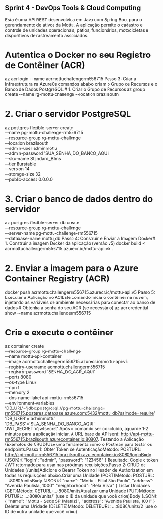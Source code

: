 ## Sprint 4 - DevOps Tools & Cloud Computing 
Esta é uma API REST desenvolvida em Java com Spring Boot para o gerenciamento de ativos da Mottu. 
A aplicação permite o cadastro e controle de unidades operacionais, pátios, funcionários, motocicletas e dispositivos de rastreamento associados. 

# Autentica o Docker no seu Registro de Contêiner (ACR)
az acr login --name acrmottuchallengerm556715
Passo 3: Criar a Infraestrutura na AzureOs comandos abaixo criam o Grupo de Recursos e o Banco de Dados PostgreSQL.# 1. Criar o Grupo de Recursos
az group create --name rg-mottu-challenge --location brazilsouth

# 2. Criar o servidor PostgreSQL
az postgres flexible-server create \
  --name pg-mottu-challenge-rm556715 \
  --resource-group rg-mottu-challenge \
  --location brazilsouth \
  --admin-user adminmottu \
  --admin-password 'SUA_SENHA_DO_BANCO_AQUI' \
  --sku-name Standard_B1ms \
  --tier Burstable \
  --version 14 \
  --storage-size 32 \
  --public-access 0.0.0.0

# 3. Criar o banco de dados dentro do servidor
az postgres flexible-server db create \
  --resource-group rg-mottu-challenge \
  --server-name pg-mottu-challenge-rm556715 \
  --database-name mottu_db
Passo 4: Construir e Enviar a Imagem Docker# 1. Construir a imagem Docker da aplicação (versão v5)
docker build -t acrmottuchallengerm556715.azurecr.io/mottu-api:v5 .

# 2. Enviar a imagem para o Azure Container Registry (ACR)
docker push acrmottuchallengerm556715.azurecr.io/mottu-api:v5
Passo 5: Executar a Aplicação no ACIEste comando inicia o contêiner na nuvem, injetando as variáveis de ambiente necessárias para conectar ao banco de dados.# Obtenha a senha do seu ACR (se necessário)
az acr credential show --name acrmottuchallengerm556715

# Crie e execute o contêiner
az container create \
  --resource-group rg-mottu-challenge \
  --name mottu-api-container \
  --image acrmottuchallengerm556715.azurecr.io/mottu-api:v5 \
  --registry-username acrmottuchallengerm556715 \
  --registry-password 'SENHA_DO_ACR_AQUI' \
  --ports 8080 \
  --os-type Linux \
  --cpu 1 \
  --memory 2 \
  --dns-name-label api-mottu-rm556715 \
  --environment-variables \
    'DB_URL'='jdbc:postgresql://[pg-mottu-challenge-rm556715.postgres.database.azure.com:5432/mottu_db?sslmode=require](https://pg-mottu-challenge-rm556715.postgres.database.azure.com:5432/mottu_db?sslmode=require)' \
    'DB_USER'='adminmottu' \
    'DB_PASS'='SUA_SENHA_DO_BANCO_AQUI' \
    'JWT_SECRET'='jwtsecret'
Após o comando ser concluído, aguarde 1-2 minutos para a aplicação iniciar. A URL base da API será: http://api-mottu-rm556715.brazilsouth.azurecontainer.io:80807. Testando a Aplicação (Exemplos de CRUD)Use uma ferramenta como o Postman para testar os endpoints.Passo 1: Obter Token de AutenticaçãoMétodo: POSTURL: http://api-mottu-rm556715.brazilsouth.azurecontainer.io:8080/loginBody (JSON):{
    "login": "admin",
    "password": "123456"
}
Resultado: Copie o token JWT retornado para usar nas próximas requisições.Passo 2: CRUD de Unidades (/units)Adicione o Bearer Token no Header de Authorization em todas as requisições abaixo.Criar uma Unidade (POST)Método: POSTURL: ...:8080/unitsBody (JSON):{
    "name": "Mottu - Filial São Paulo",
    "address": "Avenida Paulista, 1000",
    "neighborhood": "Bela Vista"
}
Listar Unidades (GET)Método: GETURL: ...:8080/unitsAtualizar uma Unidade (PUT)Método: PUTURL: ...:8080/units/1 (use o ID da unidade que você criou)Body (JSON):{
    "name": "Mottu - Sede SP (Matriz)",
    "address": "Avenida Paulista, 1001"
}
Deletar uma Unidade (DELETE)Método: DELETEURL: ...:8080/units/2 (use o ID de outra unidade que você criou)
